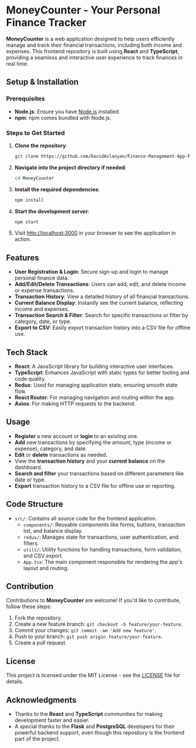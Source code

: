 # MoneyCounter - Your Personal Finance Tracker

**MoneyCounter** is a web application designed to help users efficiently manage and track their financial transactions, including both income and expenses. This frontend repository is built using **React** and **TypeScript**, providing a seamless and interactive user experience to track finances in real time.

## Setup & Installation

### Prerequisites

- **Node.js**: Ensure you have [Node.js](https://nodejs.org/) installed.
- **npm**: npm comes bundled with Node.js.

### Steps to Get Started

1. **Clone the repository**:
    ```bash
    git clone https://github.com/DavidAslanyan/Finance-Management-App-Frontend.git
    ```
2. **Navigate into the project directory if needed**:
    ```bash
    cd MoneyCounter
    ```
3. **Install the required dependencies**:
    ```bash
    npm install
    ```

4. **Start the development server**:
    ```bash
    npm start
    ```

5. Visit [http://localhost:3000](http://localhost:3000) in your browser to see the application in action.


## Features

- **User Registration & Login**: Secure sign-up and login to manage personal finance data.
- **Add/Edit/Delete Transactions**: Users can add, edit, and delete income or expense transactions.
- **Transaction History**: View a detailed history of all financial transactions.
- **Current Balance Display**: Instantly see the current balance, reflecting income and expenses.
- **Transaction Search & Filter**: Search for specific transactions or filter by category, date, or type.
- **Export to CSV**: Easily export transaction history into a CSV file for offline use.

## Tech Stack

- **React**: A JavaScript library for building interactive user interfaces.
- **TypeScript**: Enhances JavaScript with static types for better tooling and code quality.
- **Redux**: Used for managing application state, ensuring smooth state flow.
- **React Router**: For managing navigation and routing within the app.
- **Axios**: For making HTTP requests to the backend.

## Usage

- **Register** a new account or **login** to an existing one.
- **Add** new transactions by specifying the amount, type (income or expense), category, and date.
- **Edit** or **delete** transactions as needed.
- View the **transaction history** and your **current balance** on the dashboard.
- **Search and filter** your transactions based on different parameters like date or type.
- **Export** transaction history to a CSV file for offline use or reporting.

## Code Structure

- `src/`: Contains all source code for the frontend application.
  - `components/`: Reusable components like forms, buttons, transaction list, and balance display.
  - `redux/`: Manages state for transactions, user authentication, and filters.
  - `utils/`: Utility functions for handling transactions, form validation, and CSV export.
  - `App.tsx`: The main component responsible for rendering the app's layout and routing.

## Contribution

Contributions to **MoneyCounter** are welcome! If you'd like to contribute, follow these steps:

1. Fork the repository.
2. Create a new feature branch: `git checkout -b feature/your-feature`.
3. Commit your changes: `git commit -am 'Add new feature'`.
4. Push to your branch: `git push origin feature/your-feature`.
5. Create a pull request.

## License

This project is licensed under the MIT License - see the [LICENSE](LICENSE) file for details.

## Acknowledgments

- Thanks to the **React** and **TypeScript** communities for making development faster and easier.
- A special thanks to the **Flask** and **PostgreSQL** developers for their powerful backend support, even though this repository is the frontend part of the project.
